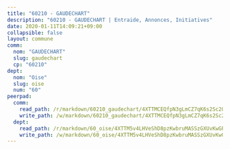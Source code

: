 ```yaml
---
title: "60210 - GAUDECHART"
description: "60210 - GAUDECHART | Entraide, Annonces, Initiatives"
date: 2020-01-11T14:09:21+09:00
collapsible: false
layout: commune
comm:
  nom: "GAUDECHART"
  slug: gaudechart
  cp: "60210"
dept:
  nom: "Oise"
  slug: oise
  num: "60"
peerpad:
  comm:
    read_path: /r/markdown/60210_gaudechart/4XTTMCEQfpN3gLmCZ7qK6s2Sc2QFqTGWLDe1A7CLULaHSsqDT
    write_path: /w/markdown/60210_gaudechart/4XTTMCEQfpN3gLmCZ7qK6s2Sc2QFqTGWLDe1A7CLULaHSsqDT-K3TgTovT6etce4s9YLKKZfmrZYgVaBVotdj26dhQaLzTPuNmoQ2Rid8r1z4orx9Uan5c5gr22zzMQjKWVZUkDq9MAfWTMsnsEh7dY1qfJwGrqrsrCqb6Fc4Ph541Z73SefrKSpG9
  dept:
    read_path: /r/markdown/60_oise/4XTTM5v4LHVeShD8pzKwbruMASSzGXUvKwGPyPNR6Aq6aruGY
    write_path: /w/markdown/60_oise/4XTTM5v4LHVeShD8pzKwbruMASSzGXUvKwGPyPNR6Aq6aruGY-K3TgTfEPmBuMGxs3WizC7aafmuSUvuvwsE7nM986pS4fEczEhokrfL1mXNtU722XatpEcDhfhLf5xd24JkCKBD4DcQHeF5CYjEkAVzDN3PuQerZfYGZ5zy2XFcJNh2Z1pYjLoQTn
---
```


